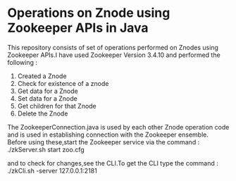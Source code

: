 # Operations on Znode using Zookeeper APIs in Java

This repository consists of set of operations performed on Znodes using Zookeeper APIs.I have used Zookeeper Version 3.4.10 and performed the following : 

1) Created a Znode
2) Check for existence of a znode
3) Get data for a Znode
4) Set data for a Znode
5) Get children for that Znode
6) Delete the Znode


The ZookeeperConnection.java is used by each other Znode operation code and is used in establishing connection with the Zookeeper ensemble.
Before using these,start the Zookeeper service via the command :
 ./zkServer.sh start zoo.cfg
 
 and to check for changes,see the CLI.To get the CLI type the command :
 ./zkCli.sh -server 127.0.0.1:2181
